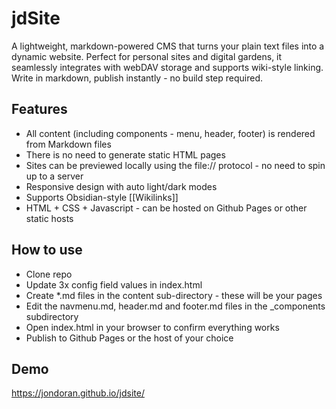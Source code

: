 # jdSite

A lightweight, markdown-powered CMS that turns your plain text files into a dynamic website. Perfect for personal sites and digital gardens, it seamlessly integrates with webDAV storage and supports wiki-style linking. Write in markdown, publish instantly - no build step required.

## Features

- All content (including components - menu, header, footer) is rendered from Markdown files
- There is no need to generate static HTML pages
- Sites can be previewed locally using the file:// protocol - no need to spin up to a server
- Responsive design with auto light/dark modes
- Supports Obsidian-style [[Wikilinks]]
- HTML + CSS + Javascript - can be hosted on Github Pages or other static hosts

## How to use

- Clone repo
- Update 3x config field values in index.html
- Create *.md files in the content sub-directory - these will be your pages
- Edit the navmenu.md, header.md and footer.md files in the _components subdirectory
- Open index.html in your browser to confirm everything works
- Publish to Github Pages or the host of your choice

## Demo

https://jondoran.github.io/jdsite/

